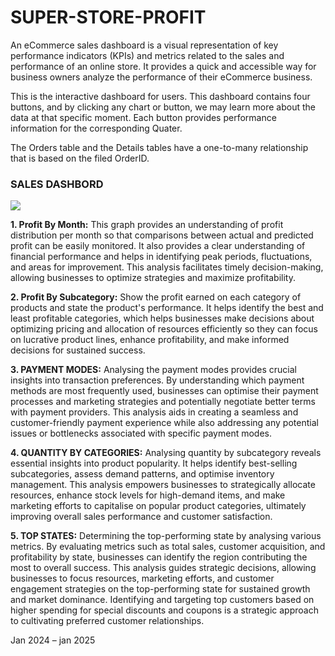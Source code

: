 # SUPER-STORE-PROFIT
<p>An eCommerce sales dashboard is a visual representation of key performance indicators (KPIs) and metrics related to the sales and performance of an online store. It provides a quick and accessible way for business owners analyze the performance of their eCommerce business.
  
This is the interactive dashboard for users. This dashboard contains four buttons, and by clicking any chart or button, we may learn more about the data at that specific moment. Each button provides performance information for the corresponding Quater.

<p> The Orders table and the Details tables have a one-to-many relationship that is based on the filed OrderID. </p>

<p><h3>SALES DASHBORD </h3></p>
<img src=https://github.com/AloraKesharwani/SUPER-STORE-PROFIT/assets/155231669/1496eccf-25f3-4596-9900-4c407f496bcd>
<p>
  <b>1. Profit By Month:</b> 
  This graph provides an understanding of profit distribution per month so that comparisons between actual and predicted profit can be easily monitored. It also provides a clear understanding of financial performance and helps in identifying peak periods, fluctuations, and areas for improvement. This analysis facilitates timely decision-making, allowing businesses to optimize strategies and maximize profitability.
</p>
<p>
  <b>2. Profit By Subcategory:</b> 
  Show the profit earned on each category of products and state the product's performance. It helps identify the best and least profitable categories, which helps businesses make decisions about optimizing pricing and allocation of resources efficiently so they can focus on lucrative product lines, enhance profitability, and make informed decisions for sustained success.
</p>
<p>
  <b>3. PAYMENT MODES:</b> 
  Analysing the payment modes provides crucial insights into transaction preferences. By understanding which payment methods are most frequently used, businesses can optimise their payment processes and marketing strategies and potentially negotiate better terms with payment providers. This analysis aids in creating a seamless and customer-friendly payment experience while also addressing any potential issues or bottlenecks associated with specific payment modes.
</p>
<p>
  <b>4. QUANTITY BY CATEGORIES:</b> 
  Analysing quantity by subcategory reveals essential insights into product popularity. It helps identify best-selling subcategories, assess demand patterns, and optimise inventory management. This analysis empowers businesses to strategically allocate resources, enhance stock levels for high-demand items, and make marketing efforts to capitalise on popular product categories, ultimately improving overall sales performance and customer satisfaction. 
</p>
<p>
  <b>5. TOP STATES:</b> 
  Determining the top-performing state by analysing various metrics. By evaluating metrics such as total sales, customer acquisition, and profitability by state, businesses can identify the region contributing the most to overall success. This analysis guides strategic decisions, allowing businesses to focus resources, marketing efforts, and customer engagement strategies on the top-performing state for sustained growth and market dominance. Identifying and targeting top customers based on higher spending for special discounts and coupons is a strategic approach to cultivating preferred customer relationships.
</p>

<p>Jan 2024 – jan 2025 <p/>
